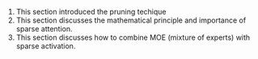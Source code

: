 1. This section introduced the pruning techique
2. This section discusses the mathematical principle and importance of sparse attention.
3. This section discusses how to combine MOE (mixture of experts) with sparse activation.
   
